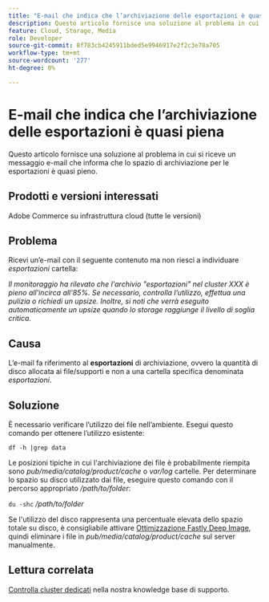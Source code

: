 ```yaml
---
title: "E-mail che indica che l’archiviazione delle esportazioni è quasi piena"
description: Questo articolo fornisce una soluzione al problema in cui si riceve un messaggio e-mail che informa che lo spazio di archiviazione per le esportazioni è quasi pieno.
feature: Cloud, Storage, Media
role: Developer
source-git-commit: 8f783cb4245911bded5e9946917e2f2c3e78a705
workflow-type: tm+mt
source-wordcount: '277'
ht-degree: 0%

---
```


# E-mail che indica che l’archiviazione delle esportazioni è quasi piena

Questo articolo fornisce una soluzione al problema in cui si riceve un messaggio e-mail che informa che lo spazio di archiviazione per le esportazioni è quasi pieno.

## Prodotti e versioni interessati

Adobe Commerce su infrastruttura cloud (tutte le versioni)

## Problema

Ricevi un’e-mail con il seguente contenuto ma non riesci a individuare *esportazioni* cartella:

*Il monitoraggio ha rilevato che l&#39;archivio &quot;esportazioni&quot; nel cluster XXX è pieno all&#39;incirca all&#39;85%.*
*Se necessario, controlla l’utilizzo, effettua una pulizia o richiedi un upsize.*
*Inoltre, si noti che verrà eseguito automaticamente un upsize quando lo storage raggiunge il livello di soglia critica.*

## Causa

L’e-mail fa riferimento al **esportazioni** di archiviazione, ovvero la quantità di disco allocata ai file/supporti e non a una cartella specifica denominata *esportazioni*.

## Soluzione

È necessario verificare l’utilizzo dei file nell’ambiente. Esegui questo comando per ottenere l’utilizzo esistente:

`df -h |grep data`

Le posizioni tipiche in cui l&#39;archiviazione dei file è probabilmente riempita sono *pub/media/catalog/product/cache* o *var/log* cartelle. Per determinare lo spazio su disco utilizzato dai file, eseguire questo comando con il percorso appropriato */path/to/folder*:

`du -shc` */path/to/folder*

Se l&#39;utilizzo del disco rappresenta una percentuale elevata dello spazio totale su disco, è consigliabile attivare [Ottimizzazione Fastly Deep Image](https://experienceleague.adobe.com/en/docs/commerce-cloud-service/user-guide/cdn/fastly-image-optimization#deep-image-optimization), quindi eliminare i file in *pub/media/catalog/product/cache* sul server manualmente.

## Lettura correlata

[Controlla cluster dedicati](https://experienceleague.adobe.com/en/docs/commerce-cloud-service/user-guide/develop/storage/manage-disk-space#check-dedicated-clusters) nella nostra knowledge base di supporto.